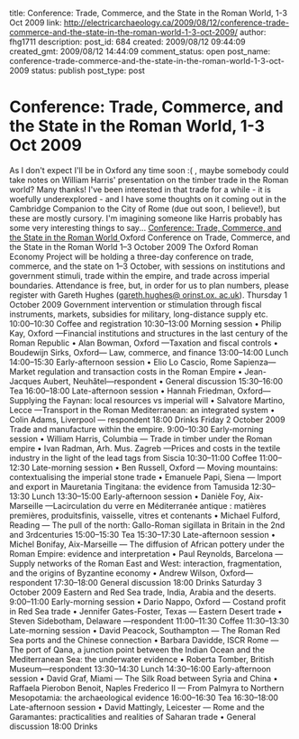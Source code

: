 title: Conference: Trade, Commerce, and the State in the Roman World, 1-3 Oct 2009
link: http://electricarchaeology.ca/2009/08/12/conference-trade-commerce-and-the-state-in-the-roman-world-1-3-oct-2009/
author: fhg1711
description: 
post_id: 684
created: 2009/08/12 09:44:09
created_gmt: 2009/08/12 14:44:09
comment_status: open
post_name: conference-trade-commerce-and-the-state-in-the-roman-world-1-3-oct-2009
status: publish
post_type: post

# Conference: Trade, Commerce, and the State in the Roman World, 1-3 Oct 2009

As I don't expect I'll be in Oxford any time soon :( , maybe somebody could take notes on William Harris' presentation on the timber trade in the Roman world? Many thanks! I've been interested in that trade for a while - it is woefully underexplored - and I have some thoughts on it coming out in the Cambridge Companion to the City of Rome (due out soon, I believe!), but these are mostly cursory. I'm imagining someone like Harris probably has some very interesting things to say... [Conference: Trade, Commerce, and the State in the Roman World ](http://groups.yahoo.com/group/rome-arch/message/1601;_ylc=X3oDMTJwdW43OWV2BF9TAzk3MzU5NzE1BGdycElkAzQ3ODY1OQRncnBzcElkAzE3MDU5NDI1MDUEbXNnSWQDMTYwMQRzZWMDZG1zZwRzbGsDdm1zZwRzdGltZQMxMjUwMDgzODY1) Oxford Conference on Trade, Commerce, and the State in the Roman World 1–3 October 2009 The Oxford Roman Economy Project will be holding a three-day conference on trade, commerce, and the state on 1–3 October, with sessions on institutions and government stimuli, trade within the empire, and trade across imperial boundaries. Attendance is free, but, in order for us to plan numbers, please register with Gareth Hughes ([gareth.hughes@ orinst.ox. ac.uk](mailto:gareth.hughes%40orinst.ox.ac.uk)). Thursday 1 October 2009 Government intervention or stimulation through fiscal instruments, markets, subsidies for military, long-distance supply etc. 10:00–10:30 Coffee and registration 10:30–13:00 Morning session • Philip Kay, Oxford —Financial institutions and structures in the last century of the Roman Republic • Alan Bowman, Oxford —Taxation and fiscal controls • Boudewijn Sirks, Oxford— Law, commerce, and finance 13:00–14:00 Lunch 14:00–15:30 Early-afternoon session • Elio Lo Cascio, Rome Sapienza— Market regulation and transaction costs in the Roman Empire • Jean-Jacques Aubert, Neuhâtel—respondent • General discussion 15:30–16:00 Tea 16:00–18:00 Late-afternoon session • Hannah Friedman, Oxford—Supplying the Faynan: local resources vs imperial will • Salvatore Martino, Lecce —Transport in the Roman Mediterranean: an integrated system • Colin Adams, Liverpool — respondent 18:00 Drinks Friday 2 October 2009 Trade and manufacture within the empire. 9:00–10:30 Early-morning session • William Harris, Columbia — Trade in timber under the Roman empire • Ivan Radman, Arh. Mus. Zagreb —Prices and costs in the textile industry in the light of the lead tags from Siscia 10:30–11:00 Coffee 11:00–12:30 Late-morning session • Ben Russell, Oxford — Moving mountains: contextualising the imperial stone trade • Emanuele Papi, Siena — Import and export in Mauretania Tingitana: the evidence from Tamusida 12:30–13:30 Lunch 13:30–15:00 Early-afternoon session • Danièle Foy, Aix-Marseille —Lacirculation du verre en Méditerranée antique : matières premières, produitsfinis, vaisselle, vitres et contenants • Michael Fulford, Reading — The pull of the north: Gallo-Roman sigillata in Britain in the 2nd and 3rdcenturies 15:00–15:30 Tea 15:30–17:30 Late-afternoon session • Michel Bonifay, Aix-Marseille — The diffusion of African pottery under the Roman Empire: evidence and interpretation • Paul Reynolds, Barcelona — Supply networks of the Roman East and West: interaction, fragmentation, and the origins of Byzantine economy • Andrew Wilson, Oxford—respondent 17:30–18:00 General discussion 18:00 Drinks Saturday 3 October 2009 Eastern and Red Sea trade, India, Arabia and the deserts. 9:00–11:00 Early-morning session • Dario Nappo, Oxford — Costand profit in Red Sea trade • Jennifer Gates-Foster, Texas — Eastern Desert trade • Steven Sidebotham, Delaware —respondent 11:00–11:30 Coffee 11:30–13:30 Late-morning session • David Peacock, Southampton — The Roman Red Sea ports and the Chinese connection • Barbara Davidde, ISCR Rome — The port of Qana, a junction point between the Indian Ocean and the Mediterranean Sea: the underwater evidence • Roberta Tomber, British Museum—respondent 13:30–14:30 Lunch 14:30–16:00 Early-afternoon session • David Graf, Miami — The Silk Road between Syria and China • Raffaela Pierobon Benoit, Naples Frederico II — From Palmyra to Northern Mesopotamia: the archaeological evidence 16:00–16:30 Tea 16:30–18:00 Late-afternoon session • David Mattingly, Leicester — Rome and the Garamantes: practicalities and realities of Saharan trade • General discussion 18:00 Drinks
